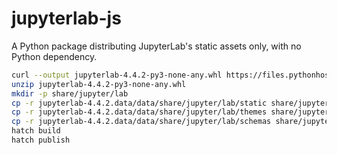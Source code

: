 # jupyterlab-js

A Python package distributing JupyterLab's static assets only, with no Python dependency.

```bash
curl --output jupyterlab-4.4.2-py3-none-any.whl https://files.pythonhosted.org/packages/f6/ae/fbb93f4990b7648849b19112d8b3e7427bbfc9c5cc8fdc6bf14c0e86d104/jupyterlab-4.4.2-py3-none-any.whl
unzip jupyterlab-4.4.2-py3-none-any.whl
mkdir -p share/jupyter/lab
cp -r jupyterlab-4.4.2.data/data/share/jupyter/lab/static share/jupyter/lab/
cp -r jupyterlab-4.4.2.data/data/share/jupyter/lab/themes share/jupyter/lab/
cp -r jupyterlab-4.4.2.data/data/share/jupyter/lab/schemas share/jupyter/lab/
hatch build
hatch publish
```
